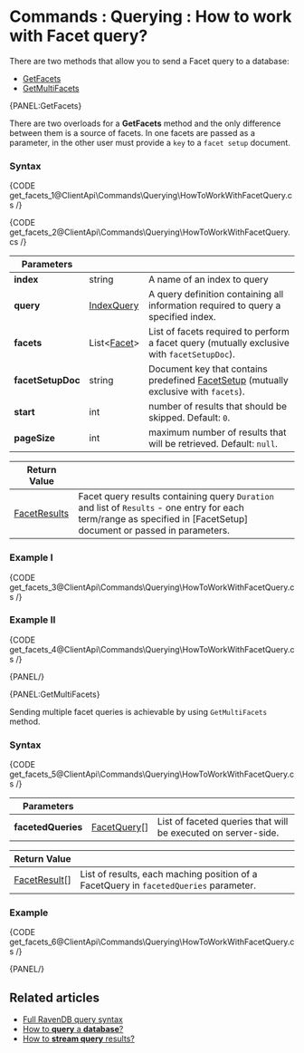 # Commands : Querying : How to work with Facet query?

There are two methods that allow you to send a Facet query to a database:   
- [GetFacets](../../../client-api/commands/querying/how-to-work-with-facet-query#getfacets)    
- [GetMultiFacets](../../../client-api/commands/querying/how-to-work-with-facet-query#getmultifacets)   

{PANEL:GetFacets}

There are two overloads for a **GetFacets** method and the only difference between them is a source of facets. In one facets are passed as a parameter, in the other user must provide a `key` to a `facet setup` document.

### Syntax

{CODE get_facets_1@ClientApi\Commands\Querying\HowToWorkWithFacetQuery.cs /}

{CODE get_facets_2@ClientApi\Commands\Querying\HowToWorkWithFacetQuery.cs /}

| Parameters | | |
| ------------- | ------------- | ----- |
| **index** | string | A name of an index to query |
| **query** | [IndexQuery]() | A query definition containing all information required to query a specified index. |
| **facets** | List<[Facet]()> | List of facets required to perform a facet query (mutually exclusive with `facetSetupDoc`). |
| **facetSetupDoc** | string | Document key that contains predefined [FacetSetup]() (mutually exclusive with `facets`). |
| **start** | int | number of results that should be skipped. Default: `0`. |
| **pageSize** | int | maximum number of results that will be retrieved. Default: `null`. |

| Return Value | |
| ------------- | ----- |
| [FacetResults]() | Facet query results containing query `Duration` and list of `Results` - one entry for each term/range as specified in [FacetSetup] document or passed in parameters. |

### Example I

{CODE get_facets_3@ClientApi\Commands\Querying\HowToWorkWithFacetQuery.cs /}

### Example II

{CODE get_facets_4@ClientApi\Commands\Querying\HowToWorkWithFacetQuery.cs /}

{PANEL/}

{PANEL:GetMultiFacets}

Sending multiple facet queries is achievable by using `GetMultiFacets` method.

### Syntax

{CODE get_facets_5@ClientApi\Commands\Querying\HowToWorkWithFacetQuery.cs /}

| Parameters | | |
| ------------- | ------------- | ----- |
| **facetedQueries** | [FacetQuery]()[] | List of faceted queries that will be executed on server-side. |

| Return Value | |
| ------------- | ----- |
| [FacetResult]()[] | List of results, each maching position of a FacetQuery in `facetedQueries` parameter. |

### Example

{CODE get_facets_6@ClientApi\Commands\Querying\HowToWorkWithFacetQuery.cs /}

{PANEL/}

## Related articles

- [Full RavenDB query syntax](../../../Indexes/full-query-syntax)   
- [How to **query** a **database**?](../../../client-api/commands/querying/how-to-query-a-database)   
- [How to **stream query** results?](../../../client-api/commands/querying/how-to-stream-query-results)   
